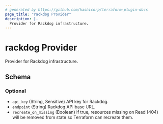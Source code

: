 ```yaml
---
# generated by https://github.com/hashicorp/terraform-plugin-docs
page_title: "rackdog Provider"
description: |-
  Provider for Rackdog infrastructure.
---
```


# rackdog Provider

Provider for Rackdog infrastructure.



<!-- schema generated by tfplugindocs -->
## Schema

### Optional

- `api_key` (String, Sensitive) API key for Rackdog.
- `endpoint` (String) Rackdog API base URL.
- `recreate_on_missing` (Boolean) If true, resources missing on Read (404) will be removed from state so Terraform can recreate them.
